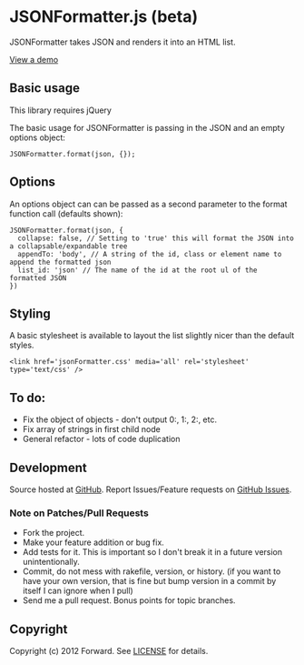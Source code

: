 # JSONFormatter.js (beta)

JSONFormatter takes JSON and renders it into an HTML list.

[View a demo](http://forward.github.com/json-formatter/)

## Basic usage

This library requires jQuery

The basic usage for JSONFormatter is passing in the JSON and an empty options object:

    JSONFormatter.format(json, {});

## Options

An options object can can be passed as a second parameter to the format function call (defaults shown):

    JSONFormatter.format(json, {
      collapse: false, // Setting to 'true' this will format the JSON into a collapsable/expandable tree
      appendTo: 'body', // A string of the id, class or element name to append the formatted json
      list_id: 'json' // The name of the id at the root ul of the formatted JSON
    })

## Styling

A basic stylesheet is available to layout the list slightly nicer than the default styles.

    <link href='jsonFormatter.css' media='all' rel='stylesheet' type='text/css' />
    
## To do:

  * Fix the object of objects - don't output 0:, 1:, 2:, etc.
  * Fix array of strings in first child node
  * General refactor - lots of code duplication

## Development

Source hosted at [GitHub](http://github.com/forward/json-formatter).
Report Issues/Feature requests on [GitHub Issues](http://github.com/forward/json-formatter/issues).

### Note on Patches/Pull Requests

 * Fork the project.
 * Make your feature addition or bug fix.
 * Add tests for it. This is important so I don't break it in a
   future version unintentionally.
 * Commit, do not mess with rakefile, version, or history.
   (if you want to have your own version, that is fine but bump version in a commit by itself I can ignore when I pull)
 * Send me a pull request. Bonus points for topic branches.

## Copyright

Copyright (c) 2012 Forward. See [LICENSE](https://github.com/forward/json-formatter/blob/master/LICENSE) for details.
